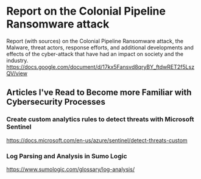 # Report on the Colonial Pipeline Ransomware attack
Report (with sources) on the Colonial Pipeline Ransomware attack, the Malware, threat actors, response efforts, and additional developments and effects of the cyber-attack that have had an impact on society and the industry.
https://docs.google.com/document/d/17kx5Fansvd8qryBY_ftdwRET2f5LszQV/view

## Articles I've Read to Become more Familiar with Cybersecurity Processes
### Create custom analytics rules to detect threats with Microsoft Sentinel
https://docs.microsoft.com/en-us/azure/sentinel/detect-threats-custom
###  Log Parsing and Analysis in Sumo Logic 
https://www.sumologic.com/glossary/log-analysis/
